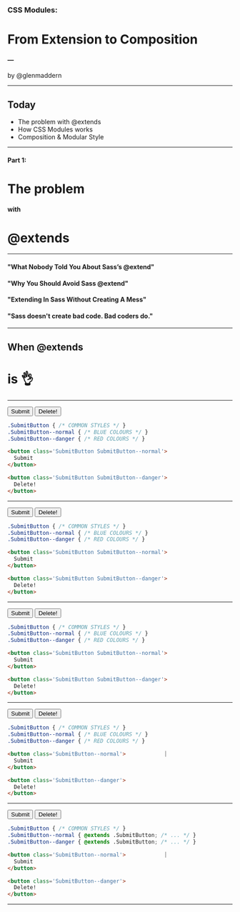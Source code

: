 ### CSS Modules:
# From Extension to Composition 

#### —

by @glenmaddern

---

<meta slide="dramatic"></meta>

## Today

* The problem with @extends
* How CSS Modules works
* Composition & Modular Style

---

<meta slide="dramatic"></meta>

#### Part 1:

# The problem 
#### with
# @extends

---

#### "What Nobody Told You About Sass’s @extend"
#### "Why You Should Avoid Sass @extend"
#### "Extending In Sass Without Creating A Mess"
#### "Sass doesn't create bad code. Bad coders do."

---

<meta slide="excellent"></meta>

## When @extends
# is <span className={styles.emoji}>👌</span>

---

<meta slide="examples"></meta>

<div className={styles.demo}>
  <button className={styles.examples.normal}>Submit</button>
  <button className={styles.examples.invalid}>Delete!</button>
</div>

<div data-bullet></div>

```css
.SubmitButton { /* COMMON STYLES */ }
.SubmitButton--normal { /* BLUE COLOURS */ }
.SubmitButton--danger { /* RED COLOURS */ }
```

```html
<button class='SubmitButton SubmitButton--normal'>
  Submit
</button>

<button class='SubmitButton SubmitButton--danger'>
  Delete!
</button>
```

---

<meta slide="examples"></meta>

<div className={styles.demo}>
  <button className={styles.examples.normal}>Submit</button>
  <button className={styles.examples.invalid}>Delete!</button>
</div>


```css
.SubmitButton { /* COMMON STYLES */ }
.SubmitButton--normal { /* BLUE COLOURS */ }
.SubmitButton--danger { /* RED COLOURS */ }
```

<div data-bullet></div>

```html
<button class='SubmitButton SubmitButton--normal'>
  Submit
</button>

<button class='SubmitButton SubmitButton--danger'>
  Delete!
</button>
```

---

<meta slide="examples"></meta>

<div className={styles.demo}>
  <button className={styles.examples.normal}>Submit</button>
  <button className={styles.examples.invalid}>Delete!</button>
</div>


```css
.SubmitButton { /* COMMON STYLES */ }
.SubmitButton--normal { /* BLUE COLOURS */ }
.SubmitButton--danger { /* RED COLOURS */ }
```

```html
<button class='SubmitButton SubmitButton--normal'>
  Submit
</button>

<button class='SubmitButton SubmitButton--danger'>
  Delete!
</button>
```

---

<meta slide="examples"></meta>

<div className={styles.demo}>
  <button className={styles.examples.normalBroken}>Submit</button>
  <button className={styles.examples.invalidBroken}>Delete!</button>
</div>


```css
.SubmitButton { /* COMMON STYLES */ }
.SubmitButton--normal { /* BLUE COLOURS */ }
.SubmitButton--danger { /* RED COLOURS */ }
```

```html
<button class='SubmitButton--normal'>            ⏐
  Submit
</button>

<button class='SubmitButton--danger'>
  Delete!
</button>
```

---

<meta slide="examples"></meta>

<div className={styles.demo}>
  <button className={styles.examples.normal}>Submit</button>
  <button className={styles.examples.invalid}>Delete!</button>
</div>


```css
.SubmitButton { /* COMMON STYLES */ }
.SubmitButton--normal { @extends .SubmitButton; /* ... */ }
.SubmitButton--danger { @extends .SubmitButton; /* ... */ }
```

```html
<button class='SubmitButton--normal'>            ⏐
  Submit
</button>

<button class='SubmitButton--danger'>
  Delete!
</button>
```

---
